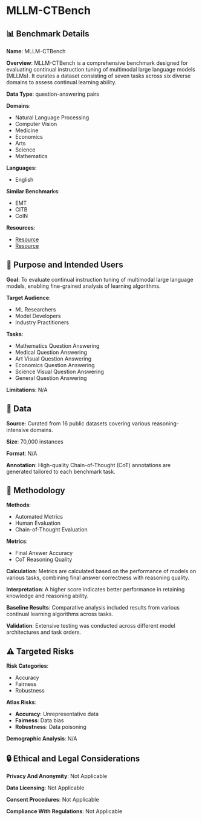 # MLLM-CTBench

## 📊 Benchmark Details

**Name**: MLLM-CTBench

**Overview**: MLLM-CTBench is a comprehensive benchmark designed for evaluating continual instruction tuning of multimodal large language models (MLLMs). It curates a dataset consisting of seven tasks across six diverse domains to assess continual learning ability.

**Data Type**: question-answering pairs

**Domains**:
- Natural Language Processing
- Computer Vision
- Medicine
- Economics
- Arts
- Science
- Mathematics

**Languages**:
- English

**Similar Benchmarks**:
- EMT
- CITB
- CoIN

**Resources**:
- [Resource](https://huggingface.co/datasets/yueluoshuangtian/MLLM-CITBench)
- [Resource](https://anonymous.4open.science/r/MLLM-CTBench-5E56/)

## 🎯 Purpose and Intended Users

**Goal**: To evaluate continual instruction tuning of multimodal large language models, enabling fine-grained analysis of learning algorithms.

**Target Audience**:
- ML Researchers
- Model Developers
- Industry Practitioners

**Tasks**:
- Mathematics Question Answering
- Medical Question Answering
- Art Visual Question Answering
- Economics Question Answering
- Science Visual Question Answering
- General Question Answering

**Limitations**: N/A

## 💾 Data

**Source**: Curated from 16 public datasets covering various reasoning-intensive domains.

**Size**: 70,000 instances

**Format**: N/A

**Annotation**: High-quality Chain-of-Thought (CoT) annotations are generated tailored to each benchmark task.

## 🔬 Methodology

**Methods**:
- Automated Metrics
- Human Evaluation
- Chain-of-Thought Evaluation

**Metrics**:
- Final Answer Accuracy
- CoT Reasoning Quality

**Calculation**: Metrics are calculated based on the performance of models on various tasks, combining final answer correctness with reasoning quality.

**Interpretation**: A higher score indicates better performance in retaining knowledge and reasoning ability.

**Baseline Results**: Comparative analysis included results from various continual learning algorithms across tasks.

**Validation**: Extensive testing was conducted across different model architectures and task orders.

## ⚠️ Targeted Risks

**Risk Categories**:
- Accuracy
- Fairness
- Robustness

**Atlas Risks**:
- **Accuracy**: Unrepresentative data
- **Fairness**: Data bias
- **Robustness**: Data poisoning

**Demographic Analysis**: N/A

## 🔒 Ethical and Legal Considerations

**Privacy And Anonymity**: Not Applicable

**Data Licensing**: Not Applicable

**Consent Procedures**: Not Applicable

**Compliance With Regulations**: Not Applicable
